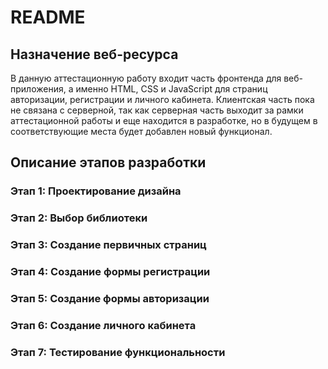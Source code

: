# README

## Назначение веб-ресурса
 
В данную аттестационную работу входит часть фронтенда для веб-приложения, а именно HTML, CSS и JavaScript для страниц авторизации, регистрации и личного кабинета. Клиентская часть пока не связана с серверной, так как серверная часть выходит за рамки аттестационной работы и еще находится в разработке, но в будущем в соответствующие места будет добавлен новый функционал.

## Описание этапов разработки

### Этап 1: Проектирование дизайна
### Этап 2: Выбор библиотеки
### Этап 3: Создание первичных страниц
### Этап 4: Создание формы регистрации
### Этап 5: Создание формы авторизации
### Этап 6: Создание личного кабинета
### Этап 7: Тестирование функциональности
